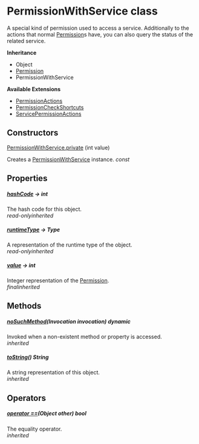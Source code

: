 


# PermissionWithService class









<p>A special kind of permission used to access a service. Additionally to the
actions that normal <a href="../zego_uikit_prebuilt_live_audio_room/Permission-class.md">Permission</a>s have, you can also query the status of
the related service.</p>



**Inheritance**

- Object
- [Permission](../zego_uikit_prebuilt_live_audio_room/Permission-class.md)
- PermissionWithService




**Available Extensions**

- [PermissionActions](../zego_uikit_prebuilt_live_audio_room/PermissionActions.md)
- [PermissionCheckShortcuts](../zego_uikit_prebuilt_live_audio_room/PermissionCheckShortcuts.md)
- [ServicePermissionActions](../zego_uikit_prebuilt_live_audio_room/ServicePermissionActions.md)




## Constructors

[PermissionWithService.private](../zego_uikit_prebuilt_live_audio_room/PermissionWithService/PermissionWithService.private.md) (int value)

Creates a <a href="../zego_uikit_prebuilt_live_audio_room/PermissionWithService-class.md">PermissionWithService</a> instance.  _const_ 


## Properties

##### [hashCode](../zego_uikit_prebuilt_live_audio_room/Permission/hashCode.md) &#8594; int



The hash code for this object.  
_<span class="feature">read-only</span><span class="feature">inherited</span>_



##### [runtimeType](../zego_uikit_prebuilt_live_audio_room/Permission/runtimeType.md) &#8594; Type



A representation of the runtime type of the object.  
_<span class="feature">read-only</span><span class="feature">inherited</span>_



##### [value](../zego_uikit_prebuilt_live_audio_room/Permission/value.md) &#8594; int



Integer representation of the <a href="../zego_uikit_prebuilt_live_audio_room/Permission-class.md">Permission</a>.  
_<span class="feature">final</span><span class="feature">inherited</span>_





## Methods

##### [noSuchMethod](../zego_uikit_prebuilt_live_audio_room/Permission/noSuchMethod.md)(Invocation invocation) dynamic



Invoked when a non-existent method or property is accessed.  
_<span class="feature">inherited</span>_



##### [toString](../zego_uikit_prebuilt_live_audio_room/Permission/toString.md)() String



A string representation of this object.  
_<span class="feature">inherited</span>_





## Operators

##### [operator ==](../zego_uikit_prebuilt_live_audio_room/Permission/operator_equals.md)(Object other) bool



The equality operator.  
_<span class="feature">inherited</span>_















